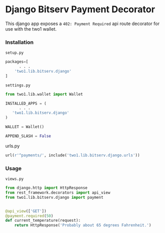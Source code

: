 # Django Bitserv Payment Decorator

This django app exposes a `402: Payment Required` api route decorator for use with the two1 wallet.

### Installation

`setup.py`

``` python
packages=[
      . . .
    'two1.lib.bitserv.django'
]
```

`settings.py`

``` python
from two1.lib.wallet import Wallet

INSTALLED_APPS = (
      . . .  
   'two1.lib.bitserv.django'
)

WALLET = Wallet()

APPEND_SLASH = False
```

urls.py

``` python
url(r'^payments/', include('two1.lib.bitserv.django.urls'))
```


### Usage

`views.py`

``` python
from django.http import HttpResponse
from rest_framework.decorators import api_view
from two1.lib.bitserv.django import payment


@api_view(['GET'])
@payment.required(50)
def current_temperature(request):
    return HttpResponse('Probably about 65 degrees Fahrenheit.')

```
